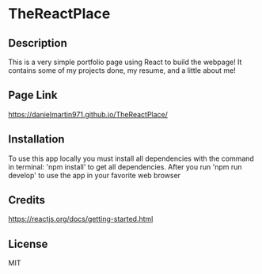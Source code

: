# TheReactPlace

## Description
This is a very simple portfolio page using React to build the webpage! It contains some of my projects done, my resume, and a little about me!

## Page Link
https://danielmartin971.github.io/TheReactPlace/

## Installation
To use this app locally you must install all dependencies with the command in terminal: 'npm install' to get all dependencies. After you run 'npm run develop' to use the app in your favorite web browser

## Credits
https://reactjs.org/docs/getting-started.html 

## License 
MIT


